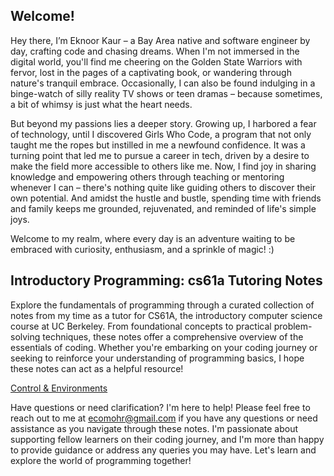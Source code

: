 ## Welcome!

Hey there, I’m Eknoor Kaur – a Bay Area native and software engineer by day, crafting code and chasing dreams. When I'm not immersed in the digital world, you'll find me cheering on the Golden State Warriors with fervor, lost in the pages of a captivating book, or wandering through nature's tranquil embrace. Occasionally, I can also be found indulging in a binge-watch of silly reality TV shows or teen dramas – because sometimes, a bit of whimsy is just what the heart needs. 

But beyond my passions lies a deeper story. Growing up, I harbored a fear of technology, until I discovered Girls Who Code, a program that not only taught me the ropes but instilled in me a newfound confidence. It was a turning point that led me to pursue a career in tech, driven by a desire to make the field more accessible to others like me. Now, I find joy in sharing knowledge and empowering others through teaching or mentoring whenever I can – there's nothing quite like guiding others to discover their own potential. And amidst the hustle and bustle, spending time with friends and family keeps me grounded, rejuvenated, and reminded of life's simple joys.

Welcome to my realm, where every day is an adventure waiting to be embraced with curiosity, enthusiasm, and a sprinkle of magic! :)

## Introductory Programming: cs61a Tutoring Notes

Explore the fundamentals of programming through a curated collection of notes from my time as a tutor for CS61A, the introductory computer science course at UC Berkeley. From foundational concepts to practical problem-solving techniques, these notes offer a comprehensive overview of the essentials of coding. Whether you're embarking on your coding journey or seeking to reinforce your understanding of programming basics, I hope these notes can act as a helpful resource!

[Control & Environments](first.pdf)

Have questions or need clarification? I'm here to help! Please feel free to reach out to me at ecomohr@gmail.com if you have any questions or need assistance as you navigate through these notes. I'm passionate about supporting fellow learners on their coding journey, and I'm more than happy to provide guidance or address any queries you may have. Let's learn and explore the world of programming together!
